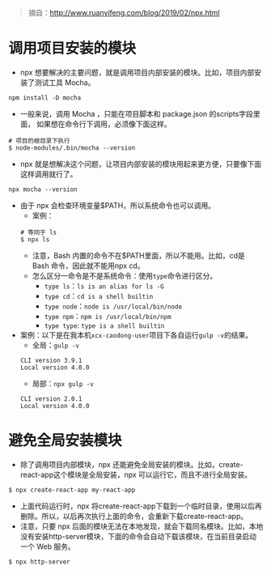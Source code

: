 > 摘自：http://www.ruanyifeng.com/blog/2019/02/npx.html

# 调用项目安装的模块
* npx 想要解决的主要问题，就是调用项目内部安装的模块。比如，项目内部安装了测试工具 Mocha。
```
npm install -D mocha
```
* 一般来说，调用 Mocha ，只能在项目脚本和 package.json 的scripts字段里面， 如果想在命令行下调用，必须像下面这样。
```
# 项目的根目录下执行
$ node-modules/.bin/mocha --version
```
* npx 就是想解决这个问题，让项目内部安装的模块用起来更方便，只要像下面这样调用就行了。
```
npx mocha --version
```
* 由于 npx 会检查环境变量$PATH，所以系统命令也可以调用。
    - 案例：
    ```
    # 等同于 ls
    $ npx ls
    ```
    - 注意，Bash 内置的命令不在$PATH里面，所以不能用。比如，cd是 Bash 命令，因此就不能用npx cd。
    - 怎么区分一命令是不是系统命令：使用`type`命令进行区分。
        - `type ls`：`ls is an alias for ls -G`
        - `type cd`：`cd is a shell builtin`
        - `type node`：`node is /usr/local/bin/node`
        - `type npm`：`npm is /usr/local/bin/npm`
        - `type type`: `type is a shell builtin`
* 案例：以下是在我本机`xcx-caodong-user`项目下各自运行`gulp -v`的结果。
    - 全局：`gulp -v`
    ```
    CLI version 3.9.1
    Local version 4.0.0
    ```
    - 局部：`npx gulp -v`
    ```
    CLI version 2.0.1
    Local version 4.0.0
    ```

# 避免全局安装模块
* 除了调用项目内部模块，npx 还能避免全局安装的模块。比如，create-react-app这个模块是全局安装，npx 可以运行它，而且不进行全局安装。
```
$ npx create-react-app my-react-app
```
* 上面代码运行时，npx 将create-react-app下载到一个临时目录，使用以后再删除。所以，以后再次执行上面的命令，会重新下载create-react-app。
* 注意，只要 npx 后面的模块无法在本地发现，就会下载同名模块。比如，本地没有安装http-server模块，下面的命令会自动下载该模块，在当前目录启动一个 Web 服务。
```
$ npx http-server
```
